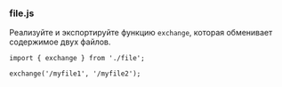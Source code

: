 ### file.js

Реализуйте и экспортируйте функцию `exchange`, которая обменивает содержимое двух файлов.

```
import { exchange } from './file';

exchange('/myfile1', '/myfile2');
```